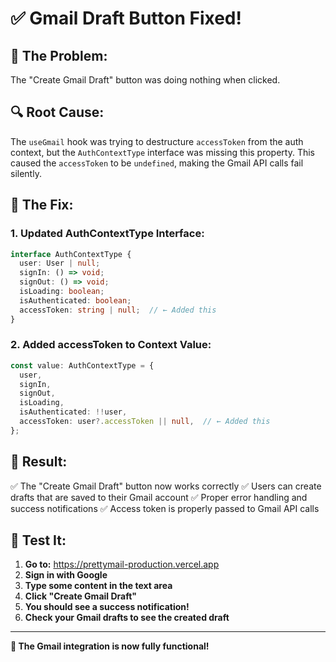 # ✅ Gmail Draft Button Fixed!

## 🐛 **The Problem:**
The "Create Gmail Draft" button was doing nothing when clicked.

## 🔍 **Root Cause:**
The `useGmail` hook was trying to destructure `accessToken` from the auth context, but the `AuthContextType` interface was missing this property. This caused the `accessToken` to be `undefined`, making the Gmail API calls fail silently.

## 🔧 **The Fix:**

### 1. **Updated AuthContextType Interface:**
```typescript
interface AuthContextType {
  user: User | null;
  signIn: () => void;
  signOut: () => void;
  isLoading: boolean;
  isAuthenticated: boolean;
  accessToken: string | null;  // ← Added this
}
```

### 2. **Added accessToken to Context Value:**
```typescript
const value: AuthContextType = {
  user,
  signIn,
  signOut,
  isLoading,
  isAuthenticated: !!user,
  accessToken: user?.accessToken || null,  // ← Added this
};
```

## 🎯 **Result:**
✅ The "Create Gmail Draft" button now works correctly
✅ Users can create drafts that are saved to their Gmail account
✅ Proper error handling and success notifications
✅ Access token is properly passed to Gmail API calls

## 🚀 **Test It:**

1. **Go to:** https://prettymail-production.vercel.app
2. **Sign in with Google**
3. **Type some content in the text area**
4. **Click "Create Gmail Draft"**
5. **You should see a success notification!**
6. **Check your Gmail drafts to see the created draft**

---

**🎉 The Gmail integration is now fully functional!**
